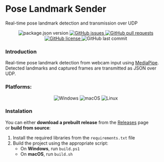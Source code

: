 # Pose Landmark Sender
Real-time pose landmark detection and transmission over UDP

<p align="center">
	<img alt="package.json version" src="https://img.shields.io/badge/version-v1.2-blue" />
	<a href="https://github.com/Skallski/PoseLandmarkSender/issues">
		<img alt="GitHub issues" src ="https://img.shields.io/github/issues/Skallski/PoseLandmarkSender" />
	</a>
	<a href="https://github.com/Skallu0711/PoseLandmarkSender/pulls">
		<img alt="GitHub pull requests" src ="https://img.shields.io/github/issues-pr/Skallski/PoseLandmarkSender" />
	</a>
	<a href="https://github.com/Skallu0711/PoseLandmarkSender/blob/master/LICENSE">
		<img alt="GitHub license" src ="https://img.shields.io/github/license/Skallski/PoseLandmarkSender" />
	</a>
	<img alt="GitHub last commit" src ="https://img.shields.io/github/last-commit/Skallski/PoseLandmarkSender" />
</p>

### Introduction
Real-time pose landmark detection from webcam input using [MediaPipe](https://ai.google.dev/edge/mediapipe/solutions/vision/pose_landmarker?hl=en).
Detected landmarks and captured frames are transmitted as JSON over UDP.

### Platforms:
<p align="center">
	<img alt="Windows" src="https://img.shields.io/badge/Windows-Stable-28a745?style=for-the-badge&logo=windows&logoColor=white" />
	<img alt="macOS" src="https://img.shields.io/badge/macOS-In%20Progress-FFD700?style=for-the-badge&logo=apple&logoColor=white" />
	<img alt="Linux" src="https://img.shields.io/badge/Linux-Not%20Supported-CC0000?style=for-the-badge&logo=linux&logoColor=white" />
</p>

### Instalation
You can either **download a prebuilt release** from the [Releases](../../releases) page  
or **build from source**:

1. Install the required libraries from the `requirements.txt` file  
2. Build the project using the appropriate script:  
   - On **Windows**, run `build.ps1`  
   - On **macOS**, run `build.sh`
